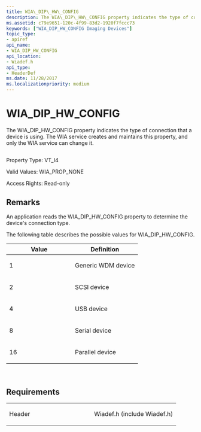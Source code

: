 ```yaml
---
title: WIA\_DIP\_HW\_CONFIG
description: The WIA\_DIP\_HW\_CONFIG property indicates the type of connection that a device is using. The WIA service creates and maintains this property, and only the WIA service can change it.
ms.assetid: c79e9651-120c-4f99-83d2-1920f7fccc73
keywords: ["WIA_DIP_HW_CONFIG Imaging Devices"]
topic_type:
- apiref
api_name:
- WIA_DIP_HW_CONFIG
api_location:
- Wiadef.h
api_type:
- HeaderDef
ms.date: 11/28/2017
ms.localizationpriority: medium
---
```


# WIA\_DIP\_HW\_CONFIG


The WIA\_DIP\_HW\_CONFIG property indicates the type of connection that a device is using. The WIA service creates and maintains this property, and only the WIA service can change it.

## <span id="ddk_wia_dip_hw_config_si"></span><span id="DDK_WIA_DIP_HW_CONFIG_SI"></span>


Property Type: VT\_I4

Valid Values: WIA\_PROP\_NONE

Access Rights: Read-only

Remarks
-------

An application reads the WIA\_DIP\_HW\_CONFIG property to determine the device's connection type.

The following table describes the possible values for WIA\_DIP\_HW\_CONFIG.

<table>
<colgroup>
<col width="50%" />
<col width="50%" />
</colgroup>
<thead>
<tr class="header">
<th>Value</th>
<th>Definition</th>
</tr>
</thead>
<tbody>
<tr class="odd">
<td><p>1</p></td>
<td><p>Generic WDM device</p></td>
</tr>
<tr class="even">
<td><p>2</p></td>
<td><p>SCSI device</p></td>
</tr>
<tr class="odd">
<td><p>4</p></td>
<td><p>USB device</p></td>
</tr>
<tr class="even">
<td><p>8</p></td>
<td><p>Serial device</p></td>
</tr>
<tr class="odd">
<td><p>16</p></td>
<td><p>Parallel device</p></td>
</tr>
</tbody>
</table>

 

Requirements
------------

<table>
<colgroup>
<col width="50%" />
<col width="50%" />
</colgroup>
<tbody>
<tr class="odd">
<td><p>Header</p></td>
<td>Wiadef.h (include Wiadef.h)</td>
</tr>
</tbody>
</table>

 

 





